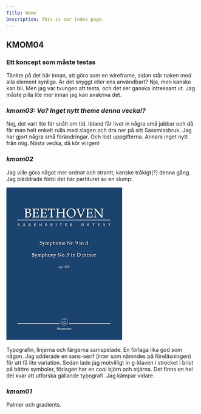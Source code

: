 ```yaml
---
Title: Home
Description: This is our index page.
---
```


## KMOM04
### Ett koncept som måste testas
Tänkte på det här innan, att göra som en wireframe, sidan står naken med alla element synliga. Är det snyggt eller ens användbart? Nja, men kanske kan bli. Men jag var tvungen att testa, och det ser ganska intressant ut. Jag måste pilla lite mer innan jag kan avskriva det.

### _kmom03: Va? Inget nytt theme denna vecka!?_

Nej, det vart lite för snålt om tid. Ibland får livet in några små jabbar och då får man helt enkelt rulla med slagen och dra ner på sitt Sassmissbruk. Jag har gjort några små förändringar. Och löst uppgifterna. Annars inget nytt från mig.
Nästa vecka, då kör vi igen!

### _kmom02_

Jag ville göra något mer ordnat och stramt, kanske tråkigt(?) denna gång.
Jag bläddrade förbi det här partituret av en slump:
<!--  renders images in p-tags. not cool! -->

![Ett partitur för Beethovens 9a](assets/img/partitur.png "Partitur")

Typografin, linjerna och färgerna samspelade. En förlaga lika god som någon.
Jag adderade en sans-serif (inter som nämndes på föreläsningen) för att få lite variation.
Sedan lade jag motvilligt in g-klaven i strecket i brist på bättre symboler, förlagan har en cool björn och stjärna.
Det finns en hel del kvar att utforska gällande typografi. Jag kämpar vidare.

### _kmom01_
Palmer och gradients.
